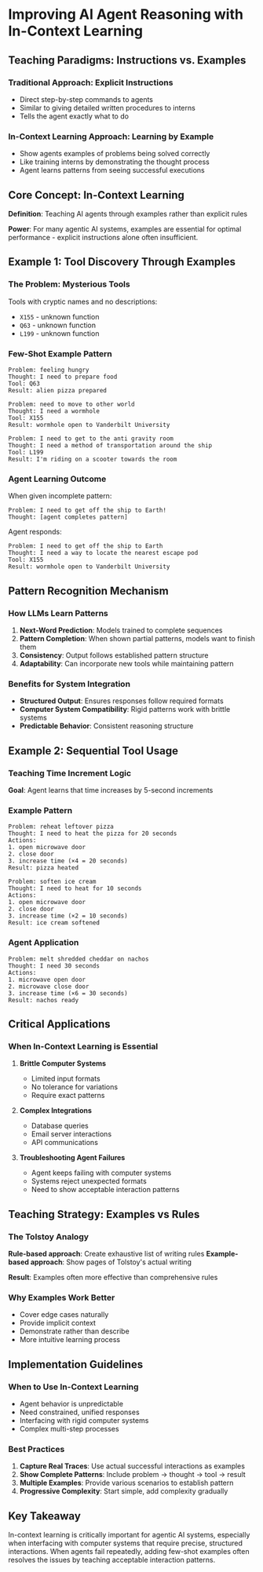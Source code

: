 # Improving AI Agent Reasoning with In-Context Learning

## Teaching Paradigms: Instructions vs. Examples

### Traditional Approach: Explicit Instructions

- Direct step-by-step commands to agents
- Similar to giving detailed written procedures to interns
- Tells the agent exactly what to do

### In-Context Learning Approach: Learning by Example

- Show agents examples of problems being solved correctly
- Like training interns by demonstrating the thought process
- Agent learns patterns from seeing successful executions

## Core Concept: In-Context Learning

**Definition**: Teaching AI agents through examples rather than explicit rules

**Power**: For many agentic AI systems, examples are essential for optimal performance - explicit instructions alone often insufficient.

## Example 1: Tool Discovery Through Examples

### The Problem: Mysterious Tools

Tools with cryptic names and no descriptions:

- `X155` - unknown function
- `Q63` - unknown function  
- `L199` - unknown function

### Few-Shot Example Pattern

```
Problem: feeling hungry
Thought: I need to prepare food
Tool: Q63
Result: alien pizza prepared

Problem: need to move to other world  
Thought: I need a wormhole
Tool: X155
Result: wormhole open to Vanderbilt University

Problem: I need to get to the anti gravity room
Thought: I need a method of transportation around the ship
Tool: L199
Result: I'm riding on a scooter towards the room
```

### Agent Learning Outcome

When given incomplete pattern:

```
Problem: I need to get off the ship to Earth!
Thought: [agent completes pattern]
```

Agent responds:

```
Problem: I need to get off the ship to Earth
Thought: I need a way to locate the nearest escape pod
Tool: X155
Result: wormhole open to Vanderbilt University
```

## Pattern Recognition Mechanism

### How LLMs Learn Patterns

1. **Next-Word Prediction**: Models trained to complete sequences
2. **Pattern Completion**: When shown partial patterns, models want to finish them
3. **Consistency**: Output follows established pattern structure
4. **Adaptability**: Can incorporate new tools while maintaining pattern

### Benefits for System Integration

- **Structured Output**: Ensures responses follow required formats
- **Computer System Compatibility**: Rigid patterns work with brittle systems
- **Predictable Behavior**: Consistent reasoning structure

## Example 2: Sequential Tool Usage

### Teaching Time Increment Logic

**Goal**: Agent learns that time increases by 5-second increments

### Example Pattern

```
Problem: reheat leftover pizza
Thought: I need to heat the pizza for 20 seconds
Actions:
1. open microwave door
2. close door  
3. increase time (×4 = 20 seconds)
Result: pizza heated

Problem: soften ice cream
Thought: I need to heat for 10 seconds
Actions:
1. open microwave door
2. close door
3. increase time (×2 = 10 seconds)
Result: ice cream softened
```

### Agent Application

```
Problem: melt shredded cheddar on nachos
Thought: I need 30 seconds
Actions:
1. microwave open door
2. microwave close door
3. increase time (×6 = 30 seconds)
Result: nachos ready
```

## Critical Applications

### When In-Context Learning is Essential

1. **Brittle Computer Systems**
   - Limited input formats
   - No tolerance for variations
   - Require exact patterns

2. **Complex Integrations**
   - Database queries
   - Email server interactions
   - API communications

3. **Troubleshooting Agent Failures**
   - Agent keeps failing with computer systems
   - Systems reject unexpected formats
   - Need to show acceptable interaction patterns

## Teaching Strategy: Examples vs Rules

### The Tolstoy Analogy

**Rule-based approach**: Create exhaustive list of writing rules
**Example-based approach**: Show pages of Tolstoy's actual writing

**Result**: Examples often more effective than comprehensive rules

### Why Examples Work Better

- Cover edge cases naturally
- Provide implicit context
- Demonstrate rather than describe
- More intuitive learning process

## Implementation Guidelines

### When to Use In-Context Learning

- Agent behavior is unpredictable
- Need constrained, unified responses  
- Interfacing with rigid computer systems
- Complex multi-step processes

### Best Practices

1. **Capture Real Traces**: Use actual successful interactions as examples
2. **Show Complete Patterns**: Include problem → thought → tool → result
3. **Multiple Examples**: Provide various scenarios to establish pattern
4. **Progressive Complexity**: Start simple, add complexity gradually

## Key Takeaway

In-context learning is critically important for agentic AI systems, especially when interfacing with computer systems that require precise, structured interactions. When agents fail repeatedly, adding few-shot examples often resolves the issues by teaching acceptable interaction patterns.
